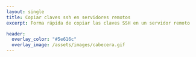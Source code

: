 ```yaml
---
layout: single
title: Copiar claves ssh en servidores remotos
excerpt: Forma rápida de copiar las claves SSH en un servidor remoto

header:
  overlay_color: "#5e616c"
  overlay_image: /assets/images/cabecera.gif
---
```


<script src="https://gist.github.com/crakernano/fb63bf040a6f5cc233781f1edba33f5d.js"></script>